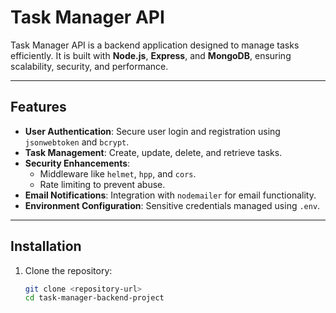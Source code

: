 # Task Manager API

Task Manager API is a backend application designed to manage tasks efficiently. It is built with **Node.js**, **Express**, and **MongoDB**, ensuring scalability, security, and performance.

---

## Features

- **User Authentication**: Secure user login and registration using `jsonwebtoken` and `bcrypt`.
- **Task Management**: Create, update, delete, and retrieve tasks.
- **Security Enhancements**:
  - Middleware like `helmet`, `hpp`, and `cors`.
  - Rate limiting to prevent abuse.
- **Email Notifications**: Integration with `nodemailer` for email functionality.
- **Environment Configuration**: Sensitive credentials managed using `.env`.

---

## Installation

1. Clone the repository:
   ```bash
   git clone <repository-url>
   cd task-manager-backend-project
